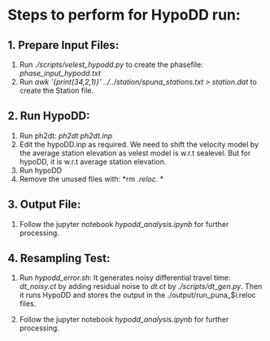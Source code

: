 # Steps to perform for HypoDD run:

## 1. Prepare Input Files:

1. Run *./scripts/velest_hypodd.py* to create the phasefile: *phase_input_hypodd.txt*
2. Run *awk '{print($3$4,$2,$1)}' ../../station/spuna_stations.txt > station.dat* to create the Station file.

## 2. Run HypoDD:

1. Run ph2dt: *ph2dt ph2dt.inp*
2. Edit the hypoDD.inp as required. We need to shift the velocity model by the average station elevation as velest model is w.r.t sealevel. But for hypoDD, it is w.r.t average station elevation.
3. Run hypoDD
4. Remove the unused files with: *rm *.reloc.* *

## 3. Output File:

1. Follow the jupyter notebook *hypodd_analysis.ipynb* for further processing.

## 4. Resampling Test:

1. Run *hypodd_error.sh*: It generates noisy differential travel time: *dt_noisy.ct* by adding residual noise to *dt.ct* by *./scripts/dt_gen.py*. Then it runs HypoDD and stores the output in the ./output/run_puna_$i.reloc files.

2. Follow the jupyter notebook *hypodd_analysis.ipynb* for further processing.
